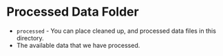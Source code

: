 # Processed Data Folder

- `processed` - You can place cleaned up, and processed data files in this directory.
- The available data that we have processed.
